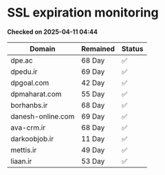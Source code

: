 # SSL expiration monitoring

**Checked on 2025-04-11 04:44**

| Domain | Remained | Status       |
|--------|----------|--------------|
| dpe.ac     | 68 Day   | ✅ |
| dpedu.ir     | 69 Day   | ✅ |
| dpgoal.com     | 42 Day   | ✅ |
| dpmaharat.com     | 55 Day   | ✅ |
| borhanbs.ir     | 68 Day   | ✅ |
| danesh-online.com     | 69 Day   | ✅ |
| ava-crm.ir     | 68 Day   | ✅ |
| darkoobjob.ir     | 11 Day   | ✅ |
| mettis.ir     | 49 Day   | ✅ |
| liaan.ir     | 53 Day   | ✅ |
